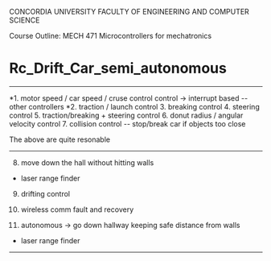 CONCORDIA UNIVERSITY
FACULTY OF ENGINEERING AND COMPUTER SCIENCE

Course Outline:
MECH 471  Microcontrollers for mechatronics
# Rc_Drift_Car_semi_autonomous
************************************************************************************************** 

*1. motor speed / car speed / cruse control control
	-> interrupt based -- other controllers
*2. traction / launch control
3. breaking control
4. steering control
5. traction/breaking + steering control
6. donut radius / angular velocity control
7. collision control			-- stop/break car if objects too close

The above are quite resonable

***************

8. move down the hall without hitting walls
- laser range finder

9. drifting control

10. wireless comm fault and recovery

11. autonomous -> go down hallway keeping safe distance from walls
- laser range finder

************************************************************************************************** 
